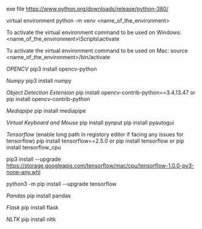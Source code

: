 exe file 
https://www.python.org/downloads/release/python-380/

virtual environment
python -m venv <name_of_the_environment>

To activate the virtual environment command to be used on Windows:
<name_of_the_environment>\Scripts\activate

To activate the virtual environment command to be used on Mac:
source <name_of_the_environment>/bin/activate

*OPENCV*
pip3 install opencv-python

*Numpy*
pip3 install numpy

*Object Detection Extension*
pip install opencv-contrib-python==3.4.13.47
or
pip install opencv-contrib-python

*Mediapipe*
pip install mediapipe


*Virtual Keyboard and Mouse*
pip install pynput
pip install pyautogui



*Tensorflow*
(enable long path in registory editor if facing any issues for tensorflow)
pip install tensorflow==2.5.0
or
pip install tensorflow
or
pip install tensorflow_cpu

pip3 install --upgrade https://storage.googleapis.com/tensorflow/mac/cpu/tensorflow-1.0.0-py3-none-any.whl

python3 -m pip install --upgrade tensorflow


*Pandas*
pip install pandas


*Flask*
pip install flask


*NLTK*
pip install nltk
